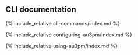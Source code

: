 ## CLI documentation

{% include_relative cli-commands/index.md %}

{% include_relative configuring-au3pm/index.md %}

{% include_relative using-au3pm/index.md %}
